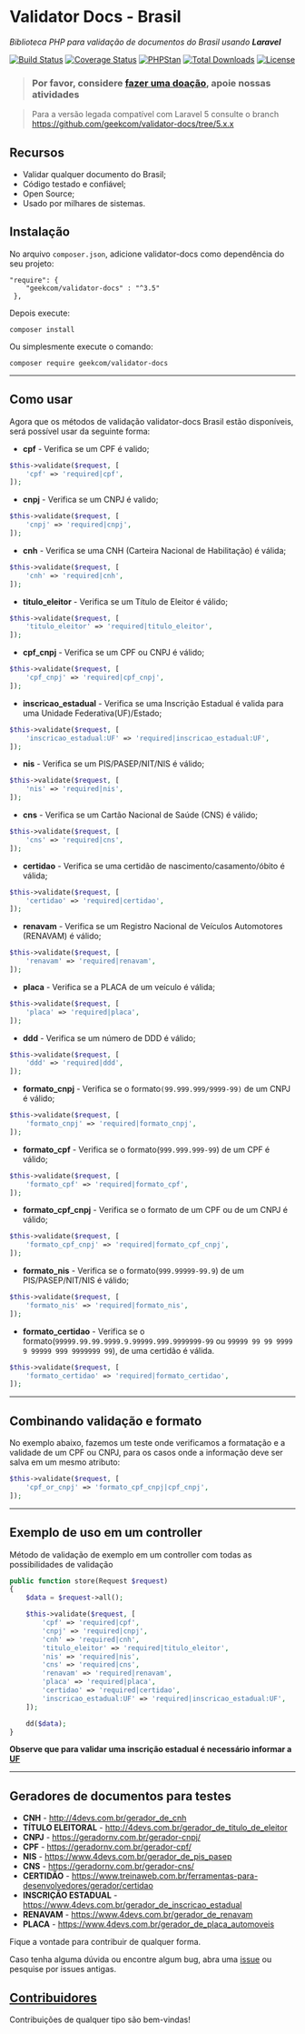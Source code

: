 # Validator Docs - Brasil
_Biblioteca PHP para validação de documentos do Brasil usando **Laravel**_

[![Build Status](https://travis-ci.com/geekcom/validator-docs.svg?branch=master)](https://travis-ci.com/geekcom/validator-docs)
[![Coverage Status](https://coveralls.io/repos/github/geekcom/validator-docs/badge.svg?branch=master)](https://coveralls.io/github/geekcom/validator-docs?branch=master)
[![PHPStan](https://img.shields.io/badge/PHPStan-enabled-brightgreen.svg?style=flat)](https://github.com/phpstan/phpstan)
[![Total Downloads](https://poser.pugx.org/geekcom/validator-docs/downloads)](https://packagist.org/packages/geekcom/validator-docs)
[![License](https://poser.pugx.org/geekcom/validator-docs/license)](https://packagist.org/packages/geekcom/validator-docs)

> ### Por favor, considere **[fazer uma doação](https://nubank.com.br/pagar/518o5/zVBzxd00Sb)**, apoie nossas atividades

> Para a versão legada compatível com Laravel 5 consulte o branch https://github.com/geekcom/validator-docs/tree/5.x.x

## Recursos
- Validar qualquer documento do Brasil;
- Código testado e confiável;
- Open Source;
- Usado por milhares de sistemas.

## Instalação
No arquivo `composer.json`, adicione validator-docs como dependência do seu projeto:

```
"require": {
    "geekcom/validator-docs" : "^3.5"
 },
```

Depois execute:

```
composer install
```

Ou simplesmente execute o comando:

```
composer require geekcom/validator-docs
```

----------------------------------------------------------------------------------------------------------------------------

## Como usar
Agora que os métodos de validação validator-docs Brasil estão disponíveis, será possível usar da seguinte forma:

* **cpf** - Verifica se um CPF é valido;

```php
$this->validate($request, [
    'cpf' => 'required|cpf',
]);
```

* **cnpj** - Verifica se um CNPJ é valido;

```php
$this->validate($request, [
    'cnpj' => 'required|cnpj',
]);
```

* **cnh** - Verifica se uma CNH (Carteira Nacional de Habilitação) é válida;

```php
$this->validate($request, [
    'cnh' => 'required|cnh',
]);
```

* **titulo_eleitor** - Verifica se um Título de Eleitor é válido;

```php
$this->validate($request, [
    'titulo_eleitor' => 'required|titulo_eleitor',
]);
```

* **cpf_cnpj** - Verifica se um CPF ou CNPJ é válido;

```php
$this->validate($request, [
    'cpf_cnpj' => 'required|cpf_cnpj',
]);
```

* **inscricao_estadual** - Verifica se uma Inscrição Estadual é valida para uma Unidade Federativa(UF)/Estado;

```php
$this->validate($request, [
    'inscricao_estadual:UF' => 'required|inscricao_estadual:UF',
]);
```

* **nis** - Verifica se um PIS/PASEP/NIT/NIS é válido;

```php
$this->validate($request, [
    'nis' => 'required|nis',
]);
```

* **cns** - Verifica se um Cartão Nacional de Saúde (CNS) é válido;

```php
$this->validate($request, [
    'cns' => 'required|cns',
]);
```

* **certidao** - Verifica se uma certidão de nascimento/casamento/óbito é válida;

```php
$this->validate($request, [
    'certidao' => 'required|certidao',
]);
```

* **renavam** - Verifica se um Registro Nacional de Veículos Automotores (RENAVAM) é válido;

```php
$this->validate($request, [
    'renavam' => 'required|renavam',
]);
```

* **placa** - Verifica se a PLACA de um veículo é válida;

```php
$this->validate($request, [
    'placa' => 'required|placa',
]);
```

* **ddd** - Verifica se um número de DDD é válido;

```php
$this->validate($request, [
    'ddd' => 'required|ddd',
]);
```

* **formato_cnpj** - Verifica se o formato`(99.999.999/9999-99)` de um CNPJ é válido;

```php
$this->validate($request, [
    'formato_cnpj' => 'required|formato_cnpj',
]);
```

* **formato_cpf** - Verifica se o formato(`999.999.999-99`) de um CPF é válido; 

```php
$this->validate($request, [
    'formato_cpf' => 'required|formato_cpf',
]);
```

* **formato_cpf_cnpj** - Verifica se o formato de um CPF ou de um CNPJ é válido;

```php
$this->validate($request, [
    'formato_cpf_cnpj' => 'required|formato_cpf_cnpj',
]);
```

* **formato_nis** - Verifica se o formato(`999.99999-99.9`) de um PIS/PASEP/NIT/NIS é válido;

```php
$this->validate($request, [
    'formato_nis' => 'required|formato_nis',
]);
```

* **formato_certidao** - Verifica se o formato(`99999.99.99.9999.9.99999.999.9999999-99` ou `99999 99 99 9999 9 99999 999 9999999 99`), de uma certidão é válida.

```php
$this->validate($request, [
    'formato_certidao' => 'required|formato_certidao',
]);
```
----------------------------------------------------------------------------------------------------------------------------

## Combinando validação e formato
No exemplo abaixo, fazemos um teste onde verificamos a formatação e a validade de um CPF ou CNPJ, para os casos onde a informação deve ser salva em um mesmo atributo:

```php
$this->validate($request, [
    'cpf_or_cnpj' => 'formato_cpf_cnpj|cpf_cnpj',
]);
```

----------------------------------------------------------------------------------------------------------------------------

## Exemplo de uso em um controller
Método de validação de exemplo em um controller com todas as possibilidades de validação

```php
public function store(Request $request)
{
    $data = $request->all();

    $this->validate($request, [
        'cpf' => 'required|cpf',
        'cnpj' => 'required|cnpj',
        'cnh' => 'required|cnh',
        'titulo_eleitor' => 'required|titulo_eleitor',
        'nis' => 'required|nis',
        'cns' => 'required|cns',
        'renavam' => 'required|renavam',
        'placa' => 'required|placa',
        'certidao' => 'required|certidao',
        'inscricao_estadual:UF' => 'required|inscricao_estadual:UF',
    ]);

    dd($data);
}
```
**Observe que para validar uma inscrição estadual é necessário informar a [UF](https://pt.wikipedia.org/wiki/Unidades_federativas_do_Brasil)**

----------------------------------------------------------------------------------------------------------------------------

## Geradores de documentos para testes
* **CNH** - http://4devs.com.br/gerador_de_cnh
* **TÍTULO ELEITORAL** - http://4devs.com.br/gerador_de_titulo_de_eleitor
* **CNPJ** - https://geradornv.com.br/gerador-cnpj/
* **CPF** - https://geradornv.com.br/gerador-cpf/
* **NIS** - https://www.4devs.com.br/gerador_de_pis_pasep
* **CNS** - https://geradornv.com.br/gerador-cns/
* **CERTIDÃO** - https://www.treinaweb.com.br/ferramentas-para-desenvolvedores/gerador/certidao
* **INSCRIÇÃO ESTADUAL** - https://www.4devs.com.br/gerador_de_inscricao_estadual
* **RENAVAM** - https://www.4devs.com.br/gerador_de_renavam
* **PLACA** - https://www.4devs.com.br/gerador_de_placa_automoveis

Fique a vontade para contribuir de qualquer forma.

Caso tenha alguma dúvida ou encontre algum bug, abra uma [issue](https://github.com/geekcom/validator-docs/issues) ou pesquise por issues antigas.

## [Contribuidores](https://github.com/geekcom/validator-docs/graphs/contributors)
Contribuições de qualquer tipo são bem-vindas!
